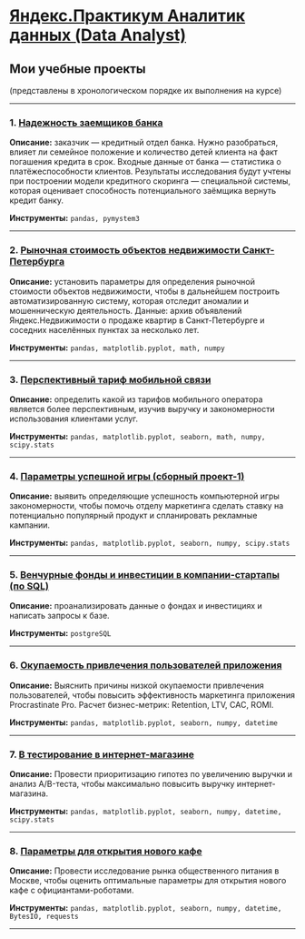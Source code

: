 # [Яндекс.Практикум Аналитик данных (Data Analyst)](https://praktikum.yandex.ru/data-analyst/)
## Мои учебные проекты
(представлены в хронологическом порядке их выполнения на курсе)
<hr>

### 1. <a href="https://github.com/OJhonny/Data-Analyst-Yandex.Practicum-/blob/main/Projects/1.%20%D0%9D%D0%B0%D0%B4%D0%B5%D0%B6%D0%BD%D0%BE%D1%81%D1%82%D1%8C%20%D0%B7%D0%B0%D0%B5%D0%BC%D1%89%D0%B8%D0%BA%D0%BE%D0%B2%20%D0%B1%D0%B0%D0%BD%D0%BA%D0%B0.ipynb" target="blank" rel="noreferrer">Надежность заемщиков банка</a>

**Описание:**
заказчик — кредитный отдел банка. Нужно разобраться, влияет ли семейное положение и количество детей клиента на факт погашения кредита в срок. Входные данные от банка — статистика о платёжеспособности клиентов. Результаты исследования будут учтены при построении модели кредитного скоринга — специальной системы, которая оценивает способность потенциального заёмщика вернуть кредит банку.

**Инструменты:**
`pandas, pymystem3`
<hr>

### 2. <a href="https://github.com/OJhonny/Data-Analyst-Yandex.Practicum-/blob/main/Projects/2.%20%D0%A0%D1%8B%D0%BD%D0%BE%D1%87%D0%BD%D0%B0%D1%8F%20%D1%81%D1%82%D0%BE%D0%B8%D0%BC%D0%BE%D1%81%D1%82%D1%8C%20%D0%BE%D0%B1%D1%8A%D0%B5%D0%BA%D1%82%D0%BE%D0%B2%20%D0%BD%D0%B5%D0%B4%D0%B2%D0%B8%D0%B6%D0%B8%D0%BC%D0%BE%D1%81%D1%82%D0%B8%20%D0%A1%D0%B0%D0%BD%D0%BA%D1%82-%D0%9F%D0%B5%D1%82%D0%B5%D1%80%D0%B1%D1%83%D1%80%D0%B3%D0%B0.ipynb">Рыночная стоимость объектов недвижимости Санкт-Петербурга</a>


**Описание:**
установить параметры для определения рыночной стоимости объектов недвижимости, чтобы в дальнейшем построить автоматизированную систему, которая отследит аномалии и мошенническую деятельность. Данные: архив объявлений Яндекс.Недвижимости о продаже квартир в Санкт-Петербурге и соседних населённых пунктах за несколько лет.

**Инструменты:**
`pandas, matplotlib.pyplot, math, numpy`
<hr>

### 3. <a href="https://github.com/OJhonny/Data-Analyst-Yandex.Practicum-/blob/main/Projects/3.%20%D0%9F%D0%B5%D1%80%D1%81%D0%BF%D0%B5%D0%BA%D1%82%D0%B8%D0%B2%D0%BD%D1%8B%D0%B9%20%D1%82%D0%B0%D1%80%D0%B8%D1%84%20%D0%BC%D0%BE%D0%B1%D0%B8%D0%BB%D1%8C%D0%BD%D0%BE%D0%B9%20%D1%81%D0%B2%D1%8F%D0%B7%D0%B8.ipynb" target="blank">Перспективный тариф мобильной связи</a>

**Описание:**
определить какой из тарифов  мобильного оператора является более перспективным, изучив выручку и закономерности использования клиентами услуг.

**Инструменты:**
`pandas, matplotlib.pyplot, seaborn, math, numpy, scipy.stats`
<hr>

### 4. <a href="https://github.com/OJhonny/Data-Analyst-Yandex.Practicum-/blob/main/Projects/4.%20%D0%9F%D0%B0%D1%80%D0%B0%D0%BC%D0%B5%D1%82%D1%80%D1%8B%20%D1%83%D1%81%D0%BF%D0%B5%D1%88%D0%BD%D0%BE%D0%B9%20%D0%B8%D0%B3%D1%80%D1%8B%20(%D1%81%D0%B1%D0%BE%D1%80%D0%BD%D1%8B%D0%B9%20%D0%BF%D1%80%D0%BE%D0%B5%D0%BA%D1%82-1).%20.ipynb">Параметры успешной игры (сборный проект-1)</a>

**Описание:**
выявить определяющие успешность компьютерной игры закономерности, чтобы помочь отделу маркетинга сделать ставку на потенциально популярный продукт и спланировать рекламные кампании.

**Инструменты:**
`pandas, matplotlib.pyplot, seaborn, numpy, scipy.stats`
<hr>

### 5. <a href="https://colab.research.google.com/" target="blank">Венчурные фонды и инвестиции в компании-стартапы (по SQL)</a>

**Описание:**
проанализировать данные о фондах и инвестициях и написать запросы к базе.

**Инструменты:**
`postgreSQL`
<hr>

### 6. <a href="https://github.com/OJhonny/Data-Analyst-Yandex.Practicum-/blob/main/Projects/6.%20%D0%9E%D0%BA%D1%83%D0%BF%D0%B0%D0%B5%D0%BC%D0%BE%D1%81%D1%82%D1%8C%20%D0%BF%D1%80%D0%B8%D0%B2%D0%BB%D0%B5%D1%87%D0%B5%D0%BD%D0%B8%D1%8F%20%D0%BF%D0%BE%D0%BB%D1%8C%D0%B7%D0%BE%D0%B2%D0%B0%D1%82%D0%B5%D0%BB%D0%B5%D0%B9%20%D0%BF%D1%80%D0%B8%D0%BB%D0%BE%D0%B6%D0%B5%D0%BD%D0%B8%D1%8F.ipynb">Окупаемость привлечения пользователей приложения</a>

**Описание:**
Выяснить причины низкой окупаемости привлечения пользователей, чтобы повысить эффективность маркетинга приложения Procrastinate Pro. Расчет бизнес-метрик: Retention, LTV, CAC, ROMI.

**Инструменты:**
`pandas, matplotlib.pyplot, seaborn, numpy, datetime`
<hr>

### 7. <a href="https://github.com/OJhonny/Data-Analyst-Yandex.Practicum-/blob/main/Projects/7.%20%D0%90%D0%92%20%D1%82%D0%B5%D1%81%D1%82%D0%B8%D1%80%D0%BE%D0%B2%D0%B0%D0%BD%D0%B8%D0%B5%20%D0%B2%20%D0%B8%D0%BD%D1%82%D0%B5%D1%80%D0%BD%D0%B5%D1%82-%D0%BC%D0%B0%D0%B3%D0%B0%D0%B7%D0%B8%D0%BD%D0%B5.ipynb" target="blank">В тестирование в интернет-магазине</a>

**Описание:**
Провести приоритизацию гипотез по увеличению выручки и анализ A/B-теста, чтобы максимально повысить выручку интернет-магазина.

**Инструменты:**
`pandas, matplotlib.pyplot, seaborn, numpy, datetime, scipy.stats`
<hr>

### 8. <a href="https://github.com/OJhonny/Data-Analyst-Yandex.Practicum-/blob/main/Projects/8.%20%D0%9F%D0%B0%D1%80%D0%B0%D0%BC%D0%B5%D1%82%D1%80%D1%8B%20%D0%B4%D0%BB%D1%8F%20%D0%BE%D1%82%D0%BA%D1%80%D1%8B%D1%82%D0%B8%D1%8F%20%D0%BD%D0%BE%D0%B2%D0%BE%D0%B3%D0%BE%20%D0%BA%D0%B0%D1%84%D0%B5.ipynb" target="blank">Параметры для открытия нового кафе</a>

**Описание:**
Провести исследование рынка общественного питания в Москве, чтобы оценить оптимальные параметры для открытия нового кафе с официантами-роботами.

**Инструменты:**
`pandas, matplotlib.pyplot, seaborn, numpy, datetime, BytesIO, requests`
<hr>

